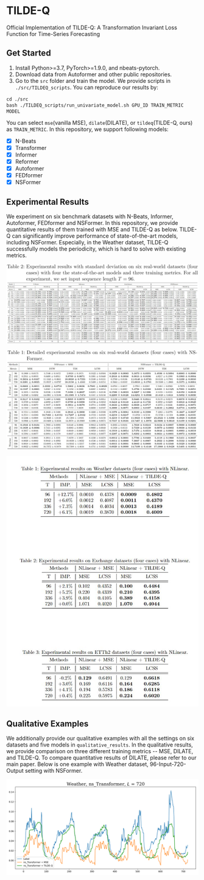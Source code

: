 # TILDE-Q
Official Implementation of TILDE-Q: A Transformation Invariant Loss Function for Time-Series Forecasting

## Get Started

1. Install Python>=3.7, PyTorch>=1.9.0, and nbeats-pytorch.
2. Download data from Autoformer and other public repositories.
3. Go to the `src` folder and train the model. We provide scripts in `./src/TILDEQ_scripts`. You can reproduce our results by:

```
cd ./src
bash ./TILDEQ_scripts/run_univariate_model.sh GPU_ID TRAIN_METRIC MODEL
```
You can select `mse`(vanilla MSE), `dilate`(DILATE), or `tildeq`(TILDE-Q, ours) as `TRAIN_METRIC`.
In this repository, we support following models:

- [x] N-Beats
- [x] Transformer
- [x] Informer
- [x] Reformer
- [x] Autoformer
- [x] FEDformer
- [x] NSFormer

## Experimental Results
We experiment on six benchmark datasets with N-Beats, Informer, Autoformer, FEDformer and NSFormer. In this repository, we provide quantitative results of them trained with MSE and TILDE-Q as below.
TILDE-Q can significantly improve performance of state-of-the-art models, including NSFormer. Especially, in the Weather dataset, TILDE-Q successfully models the periodicity, which is hard to solve with existing metrics.

![alt text](./tables/main_results_w_std.JPG)

![alt text](./tables/NSFormer_results.JPG)

![alt text](./tables/NLinear_results.JPG)


## Qualitative Examples
We additionally provide our qualitative examples with all the settings on six datasets and five models in `qualitative_results`. In the qualitative results, we provide comparison on three different training metrics -- MSE, DILATE, and TILDE-Q. To compare quantitative results of DILATE, please refer to our main paper.
Below is one example with Weather dataset, 96-Input-720-Output setting with NSFormer.

![alt text](./qualitative_results/Weather/ns_Transformer_720.png)
